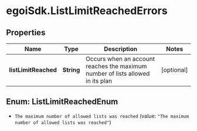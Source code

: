 # egoiSdk.ListLimitReachedErrors

## Properties
Name | Type | Description | Notes
------------ | ------------- | ------------- | -------------
**listLimitReached** | **String** | Occurs when an account reaches the maximum number of lists allowed in its plan | [optional] 


<a name="ListLimitReachedEnum"></a>
## Enum: ListLimitReachedEnum


* `The maximum number of allowed lists was reached` (value: `"The maximum number of allowed lists was reached"`)




